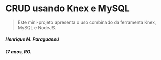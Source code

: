 # CRUD usando Knex e MySQL

>Este mini-projeto apresenta o uso combinado da ferramenta Knex, MySQL e NodeJS.

##### Henrique M. Paraguassú
##### 17 anos, RO.